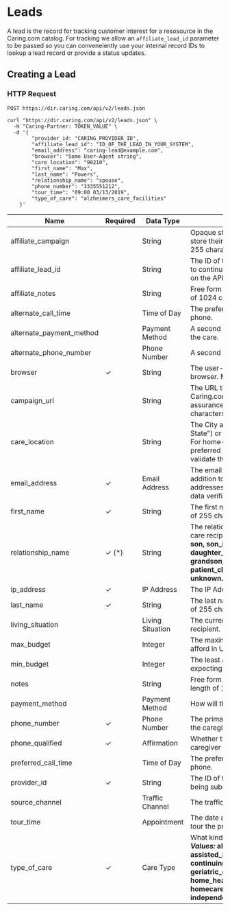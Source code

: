 # Leads

A lead is the record for tracking customer interest for a resosource in the Caring.com catalog. For tracking we allow an `affiliate_lead_id` parameter to be passed so you can conveneiently use your internal record IDs to lookup a lead record or provide a status updates.

## Creating a Lead

### HTTP Request

`POST https://dir.caring.com/api/v2/leads.json`

```shell
curl "https://dir.caring.com/api/v2/leads.json" \
  -H "Caring-Partner: TOKEN_VALUE" \
  -d '{
        "provider_id: "CARING_PROVIDER_ID",
        "affiliate_lead_id": "ID_OF_THE_LEAD_IN_YOUR_SYSTEM",
        "email_address": "caring-lead@example.com",
        "browser": "Some User-Agent string",
        "care_location": "90210",
        "first_name": "Max",
        "last_name": "Powers",
        "relationship_name": "spouse",
        "phone_number": "3335551212",
        "tour_time": "09:00 03/13/2019",
        "type_of_care": "alzheimers_care_facilities"
    }'
```

|Name|Required|Data Type|Description|
|--- |--- |--- |--- |
|affiliate_campaign||String|Opaque string for the affiliate to use to store their campaign name. Max length of 255 characters.|
|affiliate_lead_id||String|The ID of the lead your system if you want to continue to use that ID to track updates on the API. Max length of 255 characters.|
|affiliate_notes||String|Free form text from the affiliate. Max length of 1024 characters.|
|alternate_call_time||Time of Day|The preferred time to call the alternate phone.|
|alternate_payment_method||Payment Method|A second way for the caregiver to pay for the care.|
|alternate_phone_number||Phone Number|A second phone number.|
|browser|✓|String|The user-agent string of the caregiver's browser. Max length of 255 characters.|
|campaign_url||String|The URL that the caregiver entered on. Caring.com may access this URL for quality assurance purposes. Max length of 255 characters.|
|care_location||String|The City and State (formatted as "City, State") or Zipcode where care is desired. For home-care services, a zip code is preferred over a city. Caring.com will validate that this is a valid US region.|
|email_address|✓|Email Address|The email address of the caregiver. In addition to being well-formed, Email addresses are validated using a 3rd party data verification service.|
|first_name|✓|String|The first name of the caregiver. Max length of 255 characters.|
|relationship_name|✓ (*)|String|The relationship of the caregiver to the care recipient. **_Allowed Values:_** **spouse, son, son_in_law, daughter, daughter_in_law, granddaughter, grandson, sister, brother, friend, myself, patient_client, job, other_relative, unknown.** |
|ip_address|✓|IP Address|The IP Address of the caregiver.|
|last_name|✓|String|The last name of the caregiver. Max length of 255 characters.|
|living_situation||Living Situation|The current living situation of the care recipient.|
|max_budget||Integer|The maximum amount the caregiver can afford in US dollars/month.|
|min_budget||Integer|The least amount the caregiver is expecting to pay in US dollars/month.|
|notes||String|Free form text from the caregiver. Max length of 1024 characters.|
|payment_method||Payment Method|How will the caregiver pay for the care.|
|phone_number|✓|Phone Number|The primary phone number for contacting the caregiver.|
|phone_qualified|✓|Affirmation|Whether the affiliate has qualified the caregiver by phone.|
|preferred_call_time||Time of Day|The preferred time to call the primary phone.|
|provider_id|✓|String|The ID of the provider for which this lead is being submitted.|
|source_channel||Traffic Channel|The traffic source used to acquire the lead.|
|tour_time||Appointment|The date and time when the caregiver will tour the provider.|
|type_of_care|✓|Care Type|What kind of care is being sought. **_Allowed Values:_** **alzheimers_care_facilities, assisted_living_facilities, continuing_care_retirement_communities, geriatric_care_managers, home_healthcare_agencies, homecare_agencies, hospices, independent_living, nursing_homes.** |
